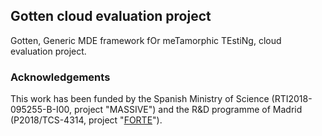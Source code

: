 ## Gotten cloud evaluation project

Gotten, Generic MDE framework fOr meTamorphic TEstiNg, cloud evaluation project.

### Acknowledgements

This work has been funded by the Spanish Ministry of Science (RTI2018-095255-B-I00, project "MASSIVE") and the R&D programme of Madrid (P2018/TCS-4314, project "[FORTE](https://antares.sip.ucm.es/forte-cm/)").

